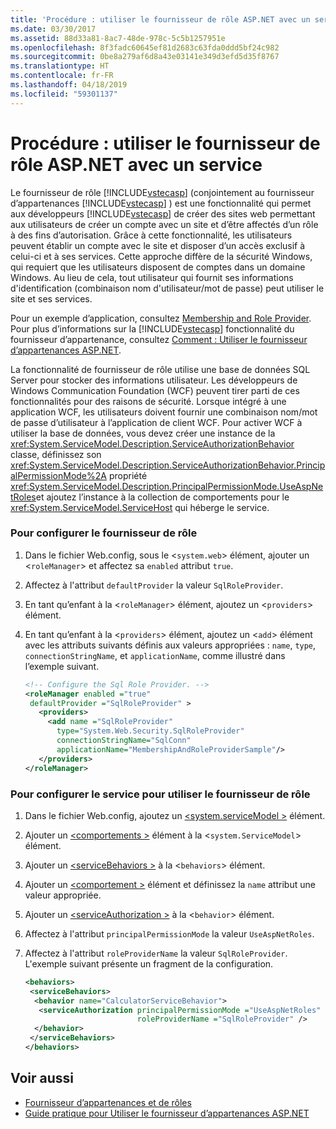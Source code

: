 ```yaml
---
title: 'Procédure : utiliser le fournisseur de rôle ASP.NET avec un service'
ms.date: 03/30/2017
ms.assetid: 88d33a81-8ac7-48de-978c-5c5b1257951e
ms.openlocfilehash: 8f3fadc60645ef81d2683c63fda0ddd5bf24c982
ms.sourcegitcommit: 0be8a279af6d8a43e03141e349d3efd5d35f8767
ms.translationtype: HT
ms.contentlocale: fr-FR
ms.lasthandoff: 04/18/2019
ms.locfileid: "59301137"
---
```

# <a name="how-to-use-the-aspnet-role-provider-with-a-service"></a>Procédure : utiliser le fournisseur de rôle ASP.NET avec un service
Le fournisseur de rôle [!INCLUDE[vstecasp](../../../../includes/vstecasp-md.md)] (conjointement au fournisseur d’appartenances [!INCLUDE[vstecasp](../../../../includes/vstecasp-md.md)] ) est une fonctionnalité qui permet aux développeurs [!INCLUDE[vstecasp](../../../../includes/vstecasp-md.md)] de créer des sites web permettant aux utilisateurs de créer un compte avec un site et d’être affectés d’un rôle à des fins d’autorisation. Grâce à cette fonctionnalité, les utilisateurs peuvent établir un compte avec le site et disposer d’un accès exclusif à celui-ci et à ses services. Cette approche diffère de la sécurité Windows, qui requiert que les utilisateurs disposent de comptes dans un domaine Windows. Au lieu de cela, tout utilisateur qui fournit ses informations d'identification (combinaison nom d'utilisateur/mot de passe) peut utiliser le site et ses services.  
  
 Pour un exemple d’application, consultez [Membership and Role Provider](../../../../docs/framework/wcf/samples/membership-and-role-provider.md). Pour plus d’informations sur la [!INCLUDE[vstecasp](../../../../includes/vstecasp-md.md)] fonctionnalité du fournisseur d’appartenance, consultez [Comment : Utiliser le fournisseur d’appartenances ASP.NET](../../../../docs/framework/wcf/feature-details/how-to-use-the-aspnet-membership-provider.md).  
  
 La fonctionnalité de fournisseur de rôle utilise une base de données SQL Server pour stocker des informations utilisateur. Les développeurs de Windows Communication Foundation (WCF) peuvent tirer parti de ces fonctionnalités pour des raisons de sécurité. Lorsque intégré à une application WCF, les utilisateurs doivent fournir une combinaison nom/mot de passe d’utilisateur à l’application de client WCF. Pour activer WCF à utiliser la base de données, vous devez créer une instance de la <xref:System.ServiceModel.Description.ServiceAuthorizationBehavior> classe, définissez son <xref:System.ServiceModel.Description.ServiceAuthorizationBehavior.PrincipalPermissionMode%2A> propriété <xref:System.ServiceModel.Description.PrincipalPermissionMode.UseAspNetRoles>et ajoutez l’instance à la collection de comportements pour le <xref:System.ServiceModel.ServiceHost> qui héberge le service.  
  
### <a name="to-configure-the-role-provider"></a>Pour configurer le fournisseur de rôle  
  
1. Dans le fichier Web.config, sous le <`system.web`> élément, ajouter un <`roleManager`> et affectez sa `enabled` attribut `true`.  
  
2. Affectez à l'attribut `defaultProvider` la valeur `SqlRoleProvider`.  
  
3. En tant qu’enfant à la <`roleManager`> élément, ajoutez un <`providers`> élément.  
  
4. En tant qu’enfant à la <`providers`> élément, ajoutez un <`add`> élément avec les attributs suivants définis aux valeurs appropriées : `name`, `type`, `connectionStringName`, et `applicationName`, comme illustré dans l’exemple suivant.  
  
    ```xml  
    <!-- Configure the Sql Role Provider. -->  
    <roleManager enabled ="true"   
     defaultProvider ="SqlRoleProvider" >  
       <providers>  
         <add name ="SqlRoleProvider"   
           type="System.Web.Security.SqlRoleProvider"   
           connectionStringName="SqlConn"   
           applicationName="MembershipAndRoleProviderSample"/>  
       </providers>  
    </roleManager>  
    ```  
  
### <a name="to-configure-the-service-to-use-the-role-provider"></a>Pour configurer le service pour utiliser le fournisseur de rôle  
  
1. Dans le fichier Web.config, ajoutez un [ \<system.serviceModel >](../../../../docs/framework/configure-apps/file-schema/wcf/system-servicemodel.md) élément.  
  
2. Ajouter un [ \<comportements >](../../../../docs/framework/configure-apps/file-schema/wcf/behaviors.md) élément à la <`system.ServiceModel`> élément.  
  
3. Ajouter un [ \<serviceBehaviors >](../../../../docs/framework/configure-apps/file-schema/wcf/servicebehaviors.md) à la <`behaviors`> élément.  
  
4. Ajouter un [ \<comportement >](../../../../docs/framework/configure-apps/file-schema/wcf/behavior-of-endpointbehaviors.md) élément et définissez la `name` attribut une valeur appropriée.  
  
5. Ajouter un [ \<serviceAuthorization >](../../../../docs/framework/configure-apps/file-schema/wcf/serviceauthorization-element.md) à la <`behavior`> élément.  
  
6. Affectez à l'attribut `principalPermissionMode` la valeur `UseAspNetRoles`.  
  
7. Affectez à l'attribut `roleProviderName` la valeur `SqlRoleProvider`. L'exemple suivant présente un fragment de la configuration.  
  
    ```xml  
    <behaviors>  
     <serviceBehaviors>  
      <behavior name="CalculatorServiceBehavior">  
       <serviceAuthorization principalPermissionMode ="UseAspNetRoles"  
                             roleProviderName ="SqlRoleProvider" />  
      </behavior>  
     </serviceBehaviors>  
    </behaviors>  
    ```  
  
## <a name="see-also"></a>Voir aussi

- [Fournisseur d’appartenances et de rôles](../../../../docs/framework/wcf/samples/membership-and-role-provider.md)
- [Guide pratique pour Utiliser le fournisseur d’appartenances ASP.NET](../../../../docs/framework/wcf/feature-details/how-to-use-the-aspnet-membership-provider.md)
